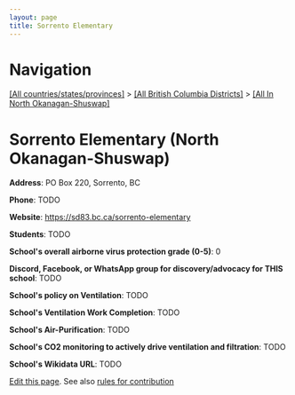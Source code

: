 ```yaml
---
layout: page
title: Sorrento Elementary
---
```

# Navigation

[[All countries/states/provinces]](../../..) > [[All British Columbia Districts]](../..) > [[All In North Okanagan-Shuswap]](..)

# Sorrento Elementary (North Okanagan-Shuswap)

**Address**: PO Box 220, Sorrento, BC

**Phone**: TODO

**Website**: <https://sd83.bc.ca/sorrento-elementary>

**Students**: TODO

**School's overall airborne virus protection grade (0-5)**: 0

**Discord, Facebook, or WhatsApp group for discovery/advocacy for THIS school**: TODO

**School's policy on Ventilation**: TODO

**School's Ventilation Work Completion**: TODO

**School's Air-Purification**: TODO

**School's CO2 monitoring to actively drive ventilation and filtration**: TODO

**School's Wikidata URL**: TODO


[Edit this page](https://github.com/ventilate-schools/BC/edit/main/./North_Okanagan-Shuswap/Sorrento_Elementary.md). See also [rules for contribution](../../../contribution-rules/)